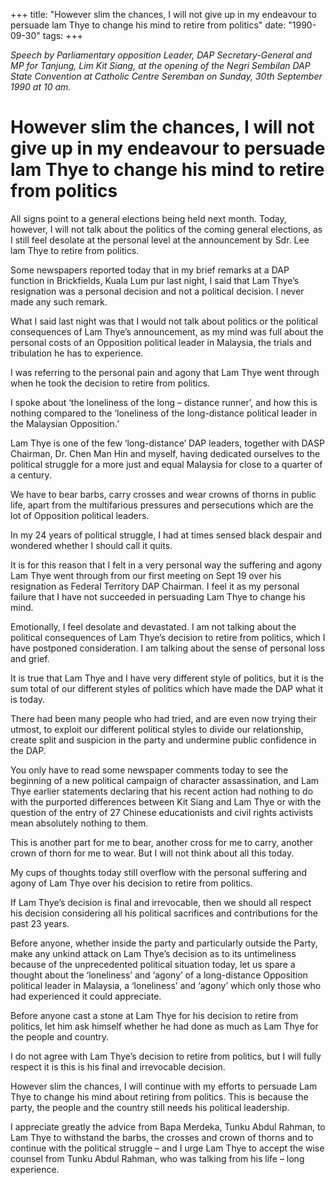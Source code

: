+++ 
title: "However slim the chances, I will not give up in my endeavour to persuade lam Thye to change his mind to retire from politics"
date: "1990-09-30"
tags:
+++

_Speech by Parliamentary opposition Leader, DAP Secretary-General and MP for Tanjung, Lim Kit Siang, at the opening of the Negri Sembilan DAP State Convention at Catholic Centre Seremban  on Sunday, 30th September 1990 at 10 am._

# However slim the chances, I will not give up in my endeavour to persuade lam Thye to change his mind to retire from politics

All signs point to a general elections being held next month. Today, however, I will not talk about the politics of the coming general elections, as I still feel desolate at the personal level at the announcement by Sdr. Lee lam Thye to retire from politics.</u>

Some newspapers reported today that in my brief remarks at a DAP function in Brickfields, Kuala Lum pur last night, I said that Lam Thye’s resignation was a personal decision and not a political decision. I never made any such remark.

What I said last night was that I would not talk about politics or the political consequences of Lam Thye’s announcement, as my mind was full about the personal costs of an Opposition political leader in Malaysia, the trials and tribulation he has to experience.

I was referring to the personal pain and agony that Lam Thye went through when he took the decision to retire from politics.

I spoke about ‘the loneliness of the long – distance runner’, and how this is nothing compared to the ‘loneliness of the long-distance political leader in the Malaysian Opposition.’

Lam Thye is one of the few ‘long-distance’ DAP leaders, together with DASP Chairman, Dr. Chen Man Hin and myself, having dedicated ourselves to the political struggle for a more just and equal Malaysia for close to a quarter of a century.

We have to bear barbs, carry crosses and wear crowns of thorns in public life, apart from the multifarious pressures and persecutions which are the lot of Opposition political leaders.

In my 24 years of political struggle, I had at times sensed black despair and wondered whether I should call it quits.

It is for this reason that I felt in a very personal way the suffering and agony Lam Thye went through from our first meeting on Sept 19 over his resignation as Federal Territory DAP Chairman. I feel it as my personal failure that I have not succeeded in persuading Lam Thye to change his mind.

Emotionally, I feel desolate and devastated. I am not talking about the political consequences of Lam Thye’s decision to retire from politics, which I have postponed consideration. I am talking about the sense of personal loss and grief.

It is true that Lam Thye and I have very different style of politics, but it is the sum total of our different styles of politics which have made the DAP what it is today.

There had been many people who had tried, and are even now trying their  utmost, to exploit our different political styles to divide our relationship, create split and suspicion in the party and undermine public confidence in the DAP. 
 
You only have to read some newspaper comments today to see the beginning of a new political campaign of character assassination, and Lam Thye earlier statements declaring that his recent action had nothing to do with the purported differences between Kit Siang and Lam Thye or with the question of the entry of 27 Chinese educationists and civil rights activists mean absolutely nothing to them.

This is another part for me to bear, another cross for me to carry, another crown of thorn for me to wear. But I will not think about all this today.

My cups of thoughts today still overflow with the personal suffering and agony of Lam Thye over his decision to retire from politics.

 If Lam Thye’s decision is final and irrevocable, then we should all respect his decision considering all his political sacrifices and contributions for the past 23 years.

Before anyone, whether inside the party and particularly outside the Party, make any unkind attack on Lam Thye’s decision as to its untimeliness because of the unprecedented political situation today, let us spare a thought about the ‘loneliness’ and ‘agony’ of a long-distance Opposition political leader in Malaysia, a ‘loneliness’ and ‘agony’ which only those who had experienced it could appreciate.

Before anyone cast a stone at Lam Thye for his decision to retire from politics, let him ask himself whether he had done as much as Lam Thye for the people and country.

 I do not agree with Lam Thye’s decision to retire from politics, but I will fully respect it is this is his final and irrevocable decision.

However slim the chances, I will continue with my efforts to persuade Lam Thye to change his mind about retiring from politics. This is because the party, the people and the country still needs his political leadership.

I appreciate greatly the advice from Bapa Merdeka, Tunku Abdul Rahman, to Lam Thye to withstand the barbs, the crosses and crown of thorns and to continue with the political struggle – and I urge Lam Thye to accept the wise counsel from Tunku Abdul Rahman, who was talking from his life – long experience.
 
